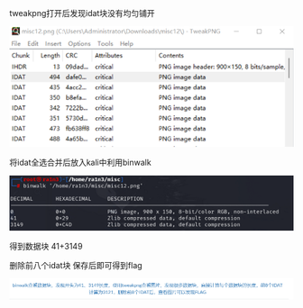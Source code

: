 tweakpng打开后发现idat块没有均匀铺开

![image-20250422204416929](./assets/image-20250422204416929.png)

将idat全选合并后放入kali中利用binwalk

![image-20250422204421023](./assets/image-20250422204421023.png)

得到数据块 41+3149

删除前八个idat块 保存后即可得到flag

![image-20250422204423880](./assets/image-20250422204423880.png)
